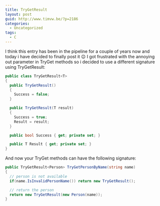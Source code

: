 ```yaml
---
title: TryGetResult
layout: post
guid: http://www.timvw.be/?p=2186
categories:
  - Uncategorized
tags:
  - C
---
```

I think this entry has been in the pipeline for a couple of years now and today i have decided to finally post it 😉 I got frustrated with the annoying out parameter in TryGet methods so i decided to use a different signature using TryGetResult:

```csharp
public class TryGetResult<T> 
{
  public TryGetResult()   
  {   
    Success = false;  
  }

  public TryGetResult(T result)  
  {   
    Success = true; 
    Result = result;  
  }

  public bool Success { get; private set; }

  public T Result { get; private set; }
}
```

And now your TryGet methods can have the following signature:

```csharp
public TryGetResult<Person> TryGetPersonByName(string name) 
{   
  // person is not available  
  if(name.IsInvalidPersonName()) return new TryGetResult();

  // return the person
  return new TryGetResult(new Person(name));
}
```
